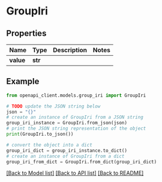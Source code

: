 # GroupIri


## Properties

Name | Type | Description | Notes
------------ | ------------- | ------------- | -------------
**value** | **str** |  | 

## Example

```python
from openapi_client.models.group_iri import GroupIri

# TODO update the JSON string below
json = "{}"
# create an instance of GroupIri from a JSON string
group_iri_instance = GroupIri.from_json(json)
# print the JSON string representation of the object
print(GroupIri.to_json())

# convert the object into a dict
group_iri_dict = group_iri_instance.to_dict()
# create an instance of GroupIri from a dict
group_iri_from_dict = GroupIri.from_dict(group_iri_dict)
```
[[Back to Model list]](../README.md#documentation-for-models) [[Back to API list]](../README.md#documentation-for-api-endpoints) [[Back to README]](../README.md)



